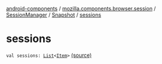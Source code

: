 [android-components](../../../index.md) / [mozilla.components.browser.session](../../index.md) / [SessionManager](../index.md) / [Snapshot](index.md) / [sessions](./sessions.md)

# sessions

`val sessions: `[`List`](https://kotlinlang.org/api/latest/jvm/stdlib/kotlin.collections/-list/index.html)`<`[`Item`](-item/index.md)`>` [(source)](https://github.com/mozilla-mobile/android-components/blob/master/components/browser/session/src/main/java/mozilla/components/browser/session/SessionManager.kt#L454)